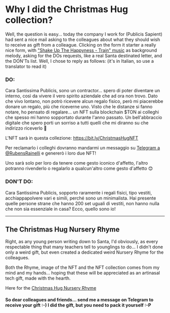 # Why I did the Christmas Hug collection?

Well, the question is easy... today the company I work for (Publicis Sapient) had sent a nice mail asking to the colleagues about what they should wish to receive as gift from a colleague. Clicking on the form it starter a really nice form, with [\"Shake Up The Happyness - Train\" music](https://www.youtube.com/watch?v=J-8VCL4uSUc "Shake Up The Happyness - Train") as background melody, asking for the DOs requests, like a real Santa destinated letter, and the DON\'Ts list. Well, I chose to reply as follows: (it\'s in Italian, so use a translator to read it)

### DO:

Cara Santissima Publicis, sono un contractor... spero di poter diventare un interno, così da vivere il vero spirito aziendale che ad ora non trovo. Dato che vivo lontano, non potrò ricevere alcun regalo fisico, però mi piacerebbe donare un regalo, più che riceverne uno. Visto che le distanze si fanno notare, ho pensato di regalare... un NFT sulla blockchain $TON ai colleghi che spesso mi hanno sopportato durante l\'anno passato. Un bell'abbraccio digitale che spero porti un sorriso a tutti quelli che mi diranno su che indirizzo riceverlo 🤗

L\'NFT sarà in questa collezione: https://bit.ly/ChristmasHugNFT

Per reclamarlo i colleghi dovranno mandarmi un messaggio su [Telegram a @RubensRainelli](http://rubensrainelli.t.me "Telegram a @RubensRainelli") e genererò i loro due NFT!

Uno sarà solo per loro da tenere come gesto iconico d\'affetto, l\'altro potranno rivenderlo o regalarlo a qualcun\'altro come gesto d'affetto 😊

### DON'T DO:

Cara Santissima Publicis, sopporto raramente i regali fisici, tipo vestiti, acchiappapolvere vari e simili, perché sono un minimalista. Hai presente quelle persone strane che hanno 200 set uguali di vestiti, non hanno nulla che non sia essenziale in casa? Ecco, quello sono io!

---

## The Christmas Hug Nursery Rhyme

Right, as any young person writing down to Santa, I\'d obviously, as every respectable thing that many teachers tell to younglings to do... I didn\'t done only a weird gift, but even created a dedicated weird Nursery Rhyme for the colleagues.

Both the Rhyme, image of the NFT and the NFT collection comes from my mind and my hands... hoping that these will be appreciated as an artinasal tech gift, made with the hearth.

Here for the [Christmas Hug Nursery Rhyme](https://github.com/RubensRainelli/NFT/blob/main/ChristmasHug.md "Christmas Hug Nursery Rhyme")

#### So dear colleagues and friends... send me a message on Telegram to receive your gift :-) I did the gift, but you need to pack it yourself :-P
